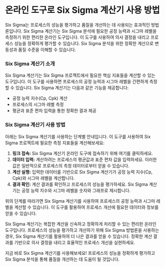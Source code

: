 온라인 도구로 Six Sigma 계산기 사용 방법
===========================

Six Sigma는 프로세스의 성능을 평가하고 품질을 개선하는 데 사용되는 효과적인 방법론입니다. Six Sigma 계산기는 Six Sigma 분석에 필요한 공정 능력과 시그마 레벨을 측정하기 위한 편리한 온라인 도구입니다. 이 도구를 사용하여 의사 결정을 내리고 프로세스 성능을 정확하게 평가할 수 있습니다. Six Sigma 분석을 위한 정확한 계산으로 변동성과 품질 수준을 이해할 수 있습니다.

### Six Sigma 계산기 소개

Six Sigma 계산기는 Six Sigma 프로젝트에서 필요한 핵심 지표들을 계산할 수 있는 도구입니다. 이 도구를 사용하면 프로세스의 공정 능력과 시그마 레벨을 간편하게 측정할 수 있습니다. Six Sigma 계산기는 다음과 같은 기능을 제공합니다:

- 공정 능력 지수(Cp, Cpk) 계산
- 프로세스의 시그마 레벨 측정
- 평균과 표준 편차 입력을 통한 정확한 결과 제공

### Six Sigma 계산기 사용 방법

아래는 Six Sigma 계산기를 사용하는 단계별 안내입니다. 이 도구를 사용하여 Six Sigma 프로젝트에 필요한 측정 지표들을 계산해보세요:

1. **링크 접속:** Six Sigma 계산기 온라인 도구에 접속하기 위해 여기를 클릭하세요.
2. **데이터 입력:** 계산하려는 프로세스의 평균값과 표준 편차 값을 입력하세요. 이러한 값은 일반적으로 프로세스의 측정 데이터로부터 얻을 수 있습니다.
3. **계산 실행:** 입력한 데이터를 기반으로 Six Sigma 계산기가 공정 능력 지수(Cp, Cpk)와 시그마 레벨을 계산합니다.
4. **결과 확인:** 계산 결과를 확인하고 프로세스의 성능을 평가하세요. Six Sigma 계산기는 공정 능력 지수와 시그마 레벨을 숫자와 그래프로 제시합니다.

위의 단계를 따라가면 Six Sigma 계산기를 사용하여 프로세스의 공정 능력과 시그마 레벨을 계산할 수 있습니다. 이 도구를 활용하여 프로세스 개선에 필요한 데이터와 정보를 얻을 수 있습니다.

Six Sigma 계산기는 복잡한 계산을 신속하고 정확하게 처리할 수 있는 편리한 온라인 도구입니다. 프로세스의 성능을 평가하고 개선하기 위해 Six Sigma 방법론을 사용하는 경우, Six Sigma 계산기를 활용하여 더 나은 결과를 얻을 수 있습니다. 정확한 계산 결과를 기반으로 의사 결정을 내리고 효율적인 프로세스 개선을 실현하세요.

지금 바로 Six Sigma 계산기를 사용해보세요! 프로세스의 성능을 정확하게 평가하고 Six Sigma 분석을 통해 품질을 개선하는 데 도움이 될 것입니다.